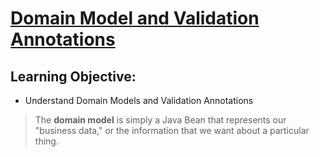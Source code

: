 # [Domain Model and Validation Annotations](https://login.codingdojo.com/m/315/9533/64299)

## Learning Objective:

- Understand Domain Models and Validation Annotations


>The __domain model__ is simply a Java Bean that represents our "business data," or the information that we want about a particular thing.